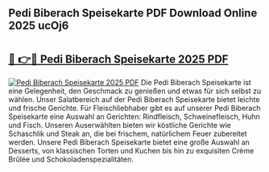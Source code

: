 ## Pedi Biberach Speisekarte PDF Download Online 2025 ucOj6

# <h2><a href="http://gcaenm.nevu.top/?p=Pedi+Biberach+Speisekarte">🔗 👉🔴 Pedi Biberach Speisekarte 2025 PDF</a></h2>

[![Pedi Biberach Speisekarte 2025 PDF](https://i.imgur.com/dBaPXMq.png)](http://gcaenm.nevu.top/?p=Pedi+Biberach+Speisekarte)
Die Pedi Biberach Speisekarte ist eine Gelegenheit, den Geschmack zu genießen und etwas für sich selbst zu wählen. Unser Salatbereich auf der Pedi Biberach Speisekarte bietet leichte und frische Gerichte. Für Fleischliebhaber gibt es auf unserer Pedi Biberach Speisekarte eine Auswahl an Gerichten: Rindfleisch, Schweinefleisch, Huhn und Fisch. Unseren Auserwählten bieten wir köstliche Gerichte wie Schaschlik und Steak an, die bei frischem, natürlichem Feuer zubereitet werden. Unsere Pedi Biberach Speisekarte bietet eine große Auswahl an Desserts, von klassischen Torten und Kuchen bis hin zu exquisiten Crème Brûlée und Schokoladenspezialitäten.
